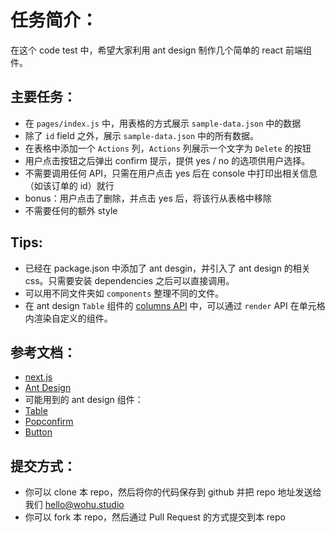 # 任务简介：

在这个 code test 中，希望大家利用 ant design 制作几个简单的 react 前端组件。

## 主要任务：

- 在 `pages/index.js` 中，用表格的方式展示 `sample-data.json` 中的数据
- 除了 `id` field 之外，展示 `sample-data.json` 中的所有数据。
- 在表格中添加一个 `Actions` 列，`Actions` 列展示一个文字为 `Delete` 的按钮
- 用户点击按钮之后弹出 confirm 提示，提供 yes / no 的选项供用户选择。
- 不需要调用任何 API，只需在用户点击 yes 后在 console 中打印出相关信息（如该订单的 id）就行
- bonus：用户点击了删除，并点击 yes 后，将该行从表格中移除
- 不需要任何的额外 style

## Tips:

- 已经在 package.json 中添加了 ant desgin，并引入了 ant design 的相关 css。只需要安装 dependencies 之后可以直接调用。
- 可以用不同文件夹如 `components` 整理不同的文件。
- 在 ant design `Table` 组件的 [columns API](https://ant.design/components/table/#Column) 中，可以通过 `render` API 在单元格内渲染自定义的组件。

## 参考文档：

- [next.js](https://nextjs.org/)
- [Ant Design](https://ant.design/)
- 可能用到的 ant design 组件：
- [Table](https://ant.design/components/table/)
- [Popconfirm](https://ant.design/components/popconfirm)
- [Button](https://ant.design/docs/spec/buttons#header)

## 提交方式：

- 你可以 clone 本 repo，然后将你的代码保存到 github 并把 repo 地址发送给我们 hello@wohu.studio
- 你可以 fork 本 repo，然后通过 Pull Request 的方式提交到本 repo
